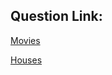 ## Question Link:

[Movies](https://cs50.harvard.edu/x/2020/psets/7/movies/)

[Houses](https://cs50.harvard.edu/x/2020/psets/7/houses/)

